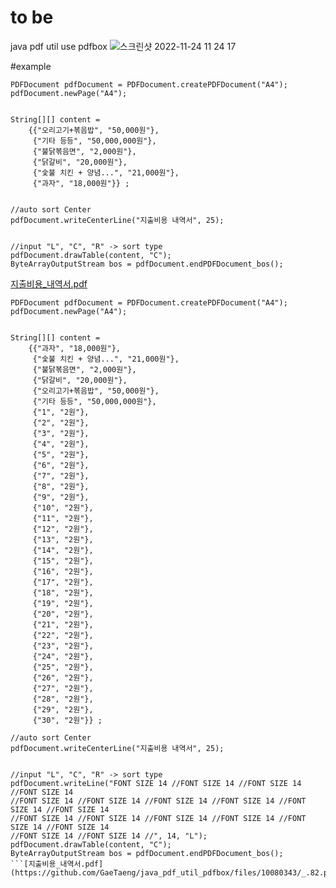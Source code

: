 # to be
java pdf util use pdfbox
![스크린샷 2022-11-24 11 24 17](https://user-images.githubusercontent.com/41108735/203680165-86ddeb4c-d889-4f07-b43e-f03329c59e43.png)


#example
```
PDFDocument pdfDocument = PDFDocument.createPDFDocument("A4");
pdfDocument.newPage("A4");
 
 
String[][] content =
    {{"오리고기+볶음밥", "50,000원"},
     {"기타 등등", "50,000,000원"},
     {"불닭볶음면", "2,000원"},
     {"닭갈비", "20,000원"},
     {"숯불 치킨 + 양념...", "21,000원"},
     {"과자", "18,000원"}} ;
 
 
//auto sort Center
pdfDocument.writeCenterLine("지출비용 내역서", 25);
 
 
//input "L", "C", "R" -> sort type
pdfDocument.drawTable(content, "C");
ByteArrayOutputStream bos = pdfDocument.endPDFDocument_bos();
```
[지출비용_내역서.pdf](https://github.com/GaeTaeng/java_pdf_util_pdfbox/files/10080341/_.77.pdf)


```
PDFDocument pdfDocument = PDFDocument.createPDFDocument("A4");
pdfDocument.newPage("A4");
 
 
String[][] content =
    {{"과자", "18,000원"},
     {"숯불 치킨 + 양념...", "21,000원"},
     {"불닭볶음면", "2,000원"},
     {"닭갈비", "20,000원"},
     {"오리고기+볶음밥", "50,000원"},
     {"기타 등등", "50,000,000원"},
     {"1", "2원"},
     {"2", "2원"},
     {"3", "2원"},
     {"4", "2원"},
     {"5", "2원"},
     {"6", "2원"},
     {"7", "2원"},
     {"8", "2원"},
     {"9", "2원"},
     {"10", "2원"},
     {"11", "2원"},
     {"12", "2원"},
     {"13", "2원"},
     {"14", "2원"},
     {"15", "2원"},
     {"16", "2원"},
     {"17", "2원"},
     {"18", "2원"},
     {"19", "2원"},
     {"20", "2원"},
     {"21", "2원"},
     {"22", "2원"},
     {"23", "2원"},
     {"24", "2원"},
     {"25", "2원"},
     {"26", "2원"},
     {"27", "2원"},
     {"28", "2원"},
     {"29", "2원"},
     {"30", "2원"}} ;
 
//auto sort Center
pdfDocument.writeCenterLine("지출비용 내역서", 25);
 
 
//input "L", "C", "R" -> sort type
pdfDocument.writeLine("FONT SIZE 14 //FONT SIZE 14 //FONT SIZE 14 //FONT SIZE 14
//FONT SIZE 14 //FONT SIZE 14 //FONT SIZE 14 //FONT SIZE 14 //FONT SIZE 14 //FONT SIZE 14
//FONT SIZE 14 //FONT SIZE 14 //FONT SIZE 14 //FONT SIZE 14 //FONT SIZE 14 //FONT SIZE 14
//FONT SIZE 14 //FONT SIZE 14 //", 14, "L");
pdfDocument.drawTable(content, "C");
ByteArrayOutputStream bos = pdfDocument.endPDFDocument_bos();
```[지출비용_내역서.pdf](https://github.com/GaeTaeng/java_pdf_util_pdfbox/files/10080343/_.82.pdf)


